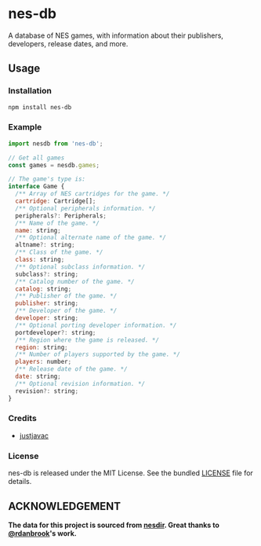 # nes-db

A database of NES games, with information about their publishers, developers,
release dates, and more.

## Usage

### Installation

```bash
npm install nes-db
```

### Example

```js
import nesdb from 'nes-db';

// Get all games
const games = nesdb.games;

// The game's type is:
interface Game {
  /** Array of NES cartridges for the game. */
  cartridge: Cartridge[];
  /** Optional peripherals information. */
  peripherals?: Peripherals;
  /** Name of the game. */
  name: string;
  /** Optional alternate name of the game. */
  altname?: string;
  /** Class of the game. */
  class: string;
  /** Optional subclass information. */
  subclass?: string;
  /** Catalog number of the game. */
  catalog: string;
  /** Publisher of the game. */
  publisher: string;
  /** Developer of the game. */
  developer: string;
  /** Optional porting developer information. */
  portdeveloper?: string;
  /** Region where the game is released. */
  region: string;
  /** Number of players supported by the game. */
  players: number;
  /** Release date of the game. */
  date: string;
  /** Optional revision information. */
  revision?: string;
}
```

### Credits

- [justjavac](https://github.com/justjavac)

### License

nes-db is released under the MIT License. See the bundled [LICENSE](./LICENSE)
file for details.

## ACKNOWLEDGEMENT

**The data for this project is sourced from
[nesdir](https://github.com/nesdir/nesdir/blob/master/cartdb.xml). Great thanks
to [@rdanbrook](https://github.com/rdanbrook)'s work.**
